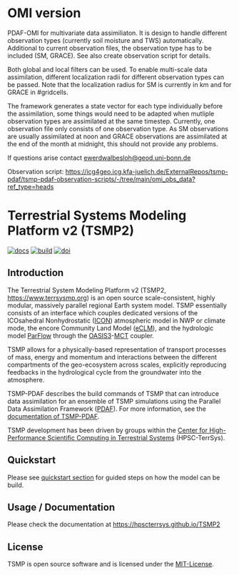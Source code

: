 # OMI version

PDAF-OMI for multivariate data assimiliaton. 
It is design to handle different observation types (currently soil moisture and TWS) automatically.
Additional to current observation files, the observation type has to be included (SM, GRACE). See also create observation script for details.

Both global and local filters can be used. To enable multi-scale data assimilation, different localization radii for different observation types can be passed. Note that the localization radius for SM is currently in km and for GRACE in #gridcells.

The framework generates a state vector for each type individually before the assimilation, some things would need to be adapted when mutliple observation types are assimilated at the same timestep. Currently, one observation file only consists of one observation type. As SM observations are usually assimilated at noon and GRACE observations are assimilated at the end of the month at midnight, this should not provide any problems.

If questions arise contact ewerdwalbesloh@geod.uni-bonn.de


Observation script: https://icg4geo.icg.kfa-juelich.de/ExternalRepos/tsmp-pdaf/tsmp-pdaf-observation-scripts/-/tree/main/omi_obs_data?ref_type=heads


# Terrestrial Systems Modeling Platform v2 (TSMP2)

[![docs](https://github.com/HPSCTerrSys/TSMP2/actions/workflows/docs.yml/badge.svg)](https://github.com/HPSCTerrSys/TSMP2/actions/workflows/docs.yml)
[![build](https://github.com/HPSCTerrSys/TSMP2/actions/workflows/CI.yml/badge.svg)](https://github.com/HPSCTerrSys/TSMP2/actions/workflows/CI.yml)
[![doi](https://img.shields.io/badge/rsd-tsmp2-00a3e3)](https://helmholtz.software/software/tsmp2)

## Introduction 

The Terrestrial System Modeling Platform v2 (TSMP2, https://www.terrsysmp.org) is an open source scale-consistent, highly modular, massively parallel regional Earth system model. TSMP essentially consists of an interface which couples dedicated versions of the ICOsahedral Nonhydrostatic ([ICON](https://www.icon-model.org/)) atmospheric model in NWP or climate mode, the encore Community Land Model ([eCLM](https://hpscterrsys.github.io/eCLM)), and the hydrologic model [ParFlow](https://www.parflow.org) through the [OASIS3](https://oasis.cerfacs.fr/en/)-[MCT](https://www.mcs.anl.gov/research/projects/mct/) coupler.

TSMP allows for a physically-based representation of transport processes of mass, energy and momentum and interactions between the different compartments of the geo-ecosystem across scales, explicitly reproducing feedbacks in the hydrological cycle from the groundwater into the atmosphere.

TSMP-PDAF describes the build commands of TSMP that can introduce data
assimilation for an ensemble of TSMP simulations using the Parallel
	Data Assimilation Framework
([PDAF](https://pdaf.awi.de/trac/wiki)). For more information, see the
[documentation of TSMP-PDAF](https://hpscterrsys.github.io/pdaf).

TSMP development has been driven by groups within the [Center for High-Performance Scientific Computing in Terrestrial Systems](http://www.hpsc-terrsys.de) (HPSC-TerrSys).

## Quickstart

Please see [quickstart section](./docs/users_guide/building_TSMP2/Quickstart.md) for guided steps on how the model can be build.

## Usage / Documentation

Please check the documentation at https://hpscterrsys.github.io/TSMP2

## License
TSMP is open source software and is licensed under the [MIT-License](https://github.com/HPSCTerrSys/TSMP2/blob/master/LICENSE.txt).

